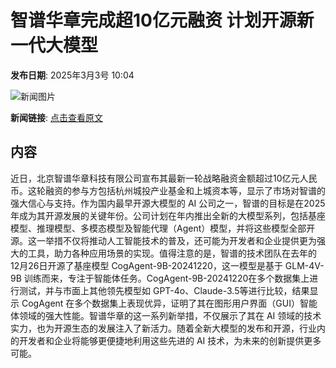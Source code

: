# 智谱华章完成超10亿元融资 计划开源新一代大模型

**发布日期**: 2025年3月3号 10:04

![新闻图片](https://pic.chinaz.com/picmap/201901101704279841_1.jpg)

**新闻链接**: [点击查看原文](https://www.aibase.com/zh/news/15871)

## 内容

近日，北京智谱华章科技有限公司宣布其最新一轮战略融资金额超过10亿元人民币。这轮融资的参与方包括杭州城投产业基金和上城资本等，显示了市场对智谱的强大信心与支持。作为国内最早开源大模型的 AI 公司之一，智谱的目标是在2025年成为其开源发展的关键年份。公司计划在年内推出全新的大模型系列，包括基座模型、推理模型、多模态模型及智能代理（Agent）模型，并将这些模型全部开源。这一举措不仅将推动人工智能技术的普及，还可能为开发者和企业提供更为强大的工具，助力各种应用场景的实现。值得注意的是，智谱的技术团队在去年的12月26日开源了基座模型 CogAgent-9B-20241220，这一模型是基于 GLM-4V-9B 训练而来，专注于智能体任务。CogAgent-9B-20241220在多个数据集上进行测试，并与市面上其他领先模型如 GPT-4o、Claude-3.5等进行比较，结果显示 CogAgent 在多个数据集上表现优异，证明了其在图形用户界面（GUI）智能体领域的强大性能。智谱华章的这一系列新举措，不仅展示了其在 AI 领域的技术实力，也为开源生态的发展注入了新活力。随着全新大模型的发布和开源，行业内的开发者和企业将能够更便捷地利用这些先进的 AI 技术，为未来的创新提供更多可能。
